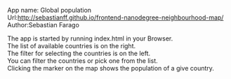App name: Global population</br>
Url:http://sebastianff.github.io/frontend-nanodegree-neighbourhood-map/</br>
Author:Sebastian Farago</br>

The app is started by running index.html in your Browser.</br>
The list of available countries is on the right.</br>
The filter for selecting the countries is on the left.</br>
You can filter the countries or pick one from the list.</br>
Clicking the marker on the map shows the population of a give country.</br>